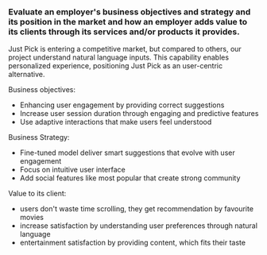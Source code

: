 ### Evaluate an employer's business objectives and strategy and its position in the market and how an employer adds value to its clients through its services and/or products it provides.

Just Pick is entering a competitive market, but compared to others, our project understand natural language inputs. This capability enables personalized experience, positioning Just Pick as an user-centric alternative.   

Business objectives:

- Enhancing user engagement by providing correct suggestions
- Increase user session duration through engaging and predictive features
- Use adaptive interactions that make users feel understood

Business Strategy:

- Fine-tuned model deliver smart suggestions that evolve with user engagement
- Focus on intuitive user interface
- Add social features like most popular that create strong community

Value to its client:

- users don't waste time scrolling, they get recommendation by favourite movies
- increase satisfaction by understanding user preferences through natural language
- entertainment satisfaction by providing content, which fits their taste

